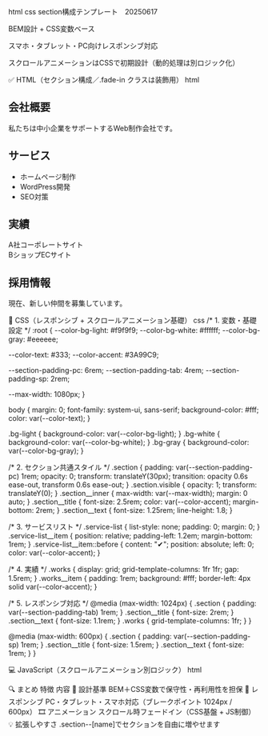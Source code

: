 html css section構成テンプレート　20250617

BEM設計 + CSS変数ベース

スマホ・タブレット・PC向けレスポンシブ対応

スクロールアニメーションはCSSで初期設計（動的処理は別ロジック化）

✅ HTML（セクション構成／.fade-in クラスは装飾用）
html
<main>

  <!-- About Section -->
  <section class="section section--about bg-light fade-in">
    <div class="section__inner">
      <h2 class="section__title">会社概要</h2>
      <p class="section__text">私たちは中小企業をサポートするWeb制作会社です。</p>
    </div>
  </section>

  <!-- Services Section -->
  <section class="section section--services bg-white fade-in">
    <div class="section__inner">
      <h2 class="section__title">サービス</h2>
      <ul class="service-list">
        <li class="service-list__item">ホームページ制作</li>
        <li class="service-list__item">WordPress開発</li>
        <li class="service-list__item">SEO対策</li>
      </ul>
    </div>
  </section>

  <!-- Works Section -->
  <section class="section section--works bg-gray fade-in">
    <div class="section__inner">
      <h2 class="section__title">実績</h2>
      <div class="works">
        <article class="works__item">A社コーポレートサイト</article>
        <article class="works__item">BショップECサイト</article>
      </div>
    </div>
  </section>

  <!-- Recruit Section -->
  <section class="section section--recruit bg-light fade-in">
    <div class="section__inner">
      <h2 class="section__title">採用情報</h2>
      <p class="section__text">現在、新しい仲間を募集しています。</p>
    </div>
  </section>

</main>

🎨 CSS（レスポンシブ + スクロールアニメーション基礎）
css
/* 1. 変数・基礎設定 */
:root {
  --color-bg-light: #f9f9f9;
  --color-bg-white: #ffffff;
  --color-bg-gray: #eeeeee;

  --color-text: #333;
  --color-accent: #3A99C9;

  --section-padding-pc: 6rem;
  --section-padding-tab: 4rem;
  --section-padding-sp: 2rem;

  --max-width: 1080px;
}

body {
  margin: 0;
  font-family: system-ui, sans-serif;
  background-color: #fff;
  color: var(--color-text);
}

.bg-light { background-color: var(--color-bg-light); }
.bg-white { background-color: var(--color-bg-white); }
.bg-gray  { background-color: var(--color-bg-gray); }

/* 2. セクション共通スタイル */
.section {
  padding: var(--section-padding-pc) 1rem;
  opacity: 0;
  transform: translateY(30px);
  transition: opacity 0.6s ease-out, transform 0.6s ease-out;
}
.section.visible {
  opacity: 1;
  transform: translateY(0);
}
.section__inner {
  max-width: var(--max-width);
  margin: 0 auto;
}
.section__title {
  font-size: 2.5rem;
  color: var(--color-accent);
  margin-bottom: 2rem;
}
.section__text {
  font-size: 1.25rem;
  line-height: 1.8;
}

/* 3. サービスリスト */
.service-list {
  list-style: none;
  padding: 0;
  margin: 0;
}
.service-list__item {
  position: relative;
  padding-left: 1.2em;
  margin-bottom: 1rem;
}
.service-list__item::before {
  content: "✔";
  position: absolute;
  left: 0;
  color: var(--color-accent);
}

/* 4. 実績 */
.works {
  display: grid;
  grid-template-columns: 1fr 1fr;
  gap: 1.5rem;
}
.works__item {
  padding: 1rem;
  background: #fff;
  border-left: 4px solid var(--color-accent);
}

/* 5. レスポンシブ対応 */
@media (max-width: 1024px) {
  .section {
    padding: var(--section-padding-tab) 1rem;
  }
  .section__title {
    font-size: 2rem;
  }
  .section__text {
    font-size: 1.1rem;
  }
  .works {
    grid-template-columns: 1fr;
  }
}

@media (max-width: 600px) {
  .section {
    padding: var(--section-padding-sp) 1rem;
  }
  .section__title {
    font-size: 1.5rem;
  }
  .section__text {
    font-size: 1rem;
  }
}

💻 JavaScript（スクロールアニメーション別ロジック）
html
<script>
  document.addEventListener('DOMContentLoaded', () => {
    const observer = new IntersectionObserver((entries) => {
      entries.forEach(entry => {
        if (entry.isIntersecting) {
          entry.target.classList.add('visible');
          observer.unobserve(entry.target);
        }
      });
    }, {
      threshold: 0.1
    });

    document.querySelectorAll('.fade-in').forEach(el => observer.observe(el));
  });
</script>

🔍 まとめ
特徴	                                内容
🎯 設計基準	            BEM＋CSS変数で保守性・再利用性を担保
📱 レスポンシブ	         PC・タブレット・スマホ対応（ブレークポイント 1024px / 600px）
🎞 アニメーション	     スクロール時フェードイン（CSS基盤 + JS制御）
💡 拡張しやすさ	        .section--[name]でセクションを自由に増やせます